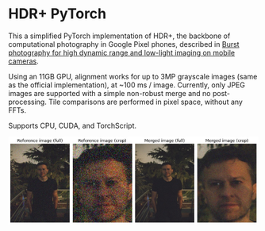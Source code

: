 # HDR+ PyTorch

This a simplified PyTorch implementation of HDR+, the backbone of computational photography in Google Pixel phones, described in [Burst photography for high dynamic range and low-light imaging on mobile cameras](http://static.googleusercontent.com/media/www.hdrplusdata.org/en//hdrplus.pdf).

Using an 11GB GPU, alignment works for up to 3MP grayscale images (same as the official implementation), at ~100 ms / image. 
Currently, only JPEG images are supported with a simple non-robust merge and no post-processing. Tile comparisons are performed in pixel space, without any FFTs.

Supports CPU, CUDA, and TorchScript.
 
![alt text](results/portrait_jozef_comparison.jpg)
